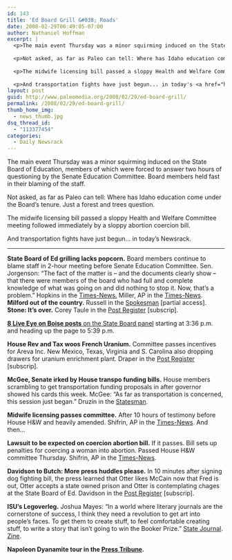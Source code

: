 ```yaml
---
id: 143
title: 'Ed Board Grill &#038; Roads'
date: 2008-02-29T06:49:05-07:00
author: Nathaniel Hoffman
excerpt: |
  <p>The main event Thursday was a minor squirming induced on the State Board of Education, members of which were forced to answer two hours of questioning by the Senate Education Committee. Board members held fast in their blaming of the staff.</p>
  
  <p>Not asked, as far as Paleo can tell: Where has Idaho education come under the Board's tenure. Just a forest and trees question.</p>
  
  <p>The midwife licensing bill passed a sloppy Health and Welfare Committee meeting followed immediately by a sloppy abortion coercion bill.</p>
  
  <p>And transportation fights have just begun... in today's <a href="http://www.paleomedia.org/2008/02/29/ed-board-grill/">Newsrack</a>.</P>
layout: post
guid: http://www.paleomedia.org/2008/02/29/ed-board-grill/
permalink: /2008/02/29/ed-board-grill/
thumb_home_img:
  - news_thumb.jpg
dsq_thread_id:
  - "113377454"
categories:
  - Daily Newsrack
---
```

The main event Thursday was a minor squirming induced on the State Board of Education, members of which were forced to answer two hours of questioning by the Senate Education Committee. Board members held fast in their blaming of the staff.

Not asked, as far as Paleo can tell: Where has Idaho education come under the Board&#8217;s tenure. Just a forest and trees question.

The midwife licensing bill passed a sloppy Health and Welfare Committee meeting followed immediately by a sloppy abortion coercion bill.

And transportation fights have just begun&#8230; in today&#8217;s Newsrack.</p> 

* * *

**State Board of Ed grilling lacks popcorn.** Board members continue to blame staff in 2-hour meeting before Senate Education Committee. Sen. Jorgenson: &#8220;The fact of the matter is &#8211; and the documents clearly show &#8211; that there were members of the board who had full and complete knowledge of what was going on and did nothing to stop it. Now, that&#8217;s a problem.&#8221; Hopkins in the [Times-News.](http://www.magicvalley.com/articles/2008/02/29/news/top_story/131843.txt) Miller, AP in the [Times-News](http://www.magicvalley.com/articles/2008/02/29/ap-state-id/d8v3opt00.txt). **Milford out of the country.** Russell in the [Spokesman](http://www.spokesmanreview.com/idaho/topstory.asp?ID=234034) [partial access]. **Stone: It&#8217;s over.** Corey Taule in the [Post Register](http://www.postregister.com/story.php?accnum=1003-02292008&today=2008-02-29%2000:00:00) [subscrip].

[**8 Live Eye on Boise posts** on the State Board panel](http://www.spokesmanreview.com/blogs/boise/) starting at 3:36 p.m. and heading up the page to 5:39 p.m.

**House Rev and Tax woos French Uranium.** Committee passes incentives for Areva Inc. New Mexico, Texas, Virginia and S. Carolina also dropping drawers for uranium enrichment plant. Draper in the [Post Register](http://www.postregister.com/story.php?accnum=1004-02292008&today=2008-02-29%2000:00:00) [subscrip].

**McGee, Senate irked by House transpo funding bills.** House members scrambling to get transportation funding proposals in after governor showed his cards this week. McGee: &#8220;As far as transportation is concerned, this session just began.&#8221; Druzin in the [Statesman](http://www.idahostatesman.com/newsupdates/story/310058.html). 

**Midwife licensing passes committee.** After 10 hours of testimony before House H&W and heavily amended. Shifrin, AP in the [Times-News](http://www.magicvalley.com/articles/2008/02/29/ap-state-id/d8v3o9jo0.txt). And then&#8230;

**Lawsuit to be expected on coercion abortion bill.** If it passes. Bill sets up penalties for coercing a woman into abortion. Passed House H&W committee Thursday. Shifrin, AP in the [Times-News](http://www.magicvalley.com/articles/2008/02/29/ap-state-id/d8v3p4do3.txt).

**Davidson to Butch: More press huddles please.** In 10 minutes after signing dog fighting bill, the press learned that Otter likes McCain now that Fred is out, Otter accepts a state owned prison and Otter is contemplating chages at the State Board of Ed. Davidson in the [Post Register](http://www.postregister.com/story.php?accnum=1060-02292008&today=2008-02-29%2000:00:00) [subscrip].

**ISU&#8217;s Legoverleg.** Joshua Mayes: &#8220;In a world where literary journals are the cornerstone of success, I think they need a revolution to get art into people&#8217;s faces. To get them to create stuff, to feel comfortable creating stuff, to write a story that isn&#8217;t going to win the Booker Prize.&#8221; [State Journal](http://www.journalnet.com/articles/2008/02/29/news/breaking/news15.txt). [Zine](http://blog.myspace.com/index.cfm?fuseaction=blog.view&friendID=219200369&blogID=337901414).

**Napoleon Dyanamite tour in the [Press Tribune](http://www.idahopress.com/special/?sr=4&srsect=video&vtable=multi&srvid=83).**